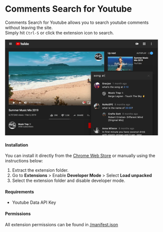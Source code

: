 # Comments Search for Youtube
Comments Search for Youtube allows you to search youtube comments without leaving the site.  
Simply hit `Ctrl-S` or click the extension icon to search.

![Comments Search for Youtube Extension Screenshot][screenshot]

#### Installation
You can install it directly from the [Chrome Web Store][cws] or manually using the instructions below:
1. Extract the extension folder.
2. Go to **Extensions** > Enable **Developer Mode** > Select **Load unpacked**
3. Select the extension folder and disable developer mode.

#### Requirements
* Youtube Data API Key

#### Permissions
All extension permissions can be found in [/manifest.json][manifest]

[cws]: https://chromewebstore.google.com/detail/comments-search-for-youtu/fbbhnhgdgjbfnkoiiedglmlnmleefjga "Comments Search for Youtube on Chrome Web Store"
[ews]: https://microsoftedge.microsoft.com/addons/detail/comments-search-for-youtu/lmidmmddokbcekfgpjpngdafaimfeoel "Comments Search for Youtube on Microsoft Edge Store"
[screenshot]: /assets/screenshot.webp "Comments Search for Youtube Screenshot"
[manifest]: /manifest.json